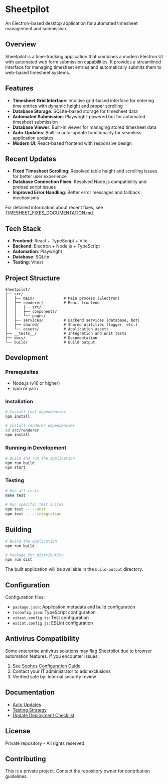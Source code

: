 # Sheetpilot

An Electron-based desktop application for automated timesheet management and submission.

## Overview

Sheetpilot is a time-tracking application that combines a modern Electron UI with automated web form submission capabilities. It provides a streamlined interface for managing timesheet entries and automatically submits them to web-based timesheet systems.

## Features

- **Timesheet Grid Interface**: Intuitive grid-based interface for entering time entries with dynamic height and proper scrolling
- **Database Storage**: SQLite-based storage for timesheet data
- **Automated Submission**: Playwright-powered bot for automated timesheet submission
- **Database Viewer**: Built-in viewer for managing stored timesheet data
- **Auto-Updates**: Built-in auto-update functionality for seamless application updates
- **Modern UI**: React-based frontend with responsive design

## Recent Updates

- **Fixed Timesheet Scrolling**: Resolved table height and scrolling issues for better user experience
- **Database Connection Fixes**: Resolved Node.js compatibility and preload script issues
- **Improved Error Handling**: Better error messages and fallback mechanisms

For detailed information about recent fixes, see [TIMESHEET_FIXES_DOCUMENTATION.md](TIMESHEET_FIXES_DOCUMENTATION.md).

## Tech Stack

- **Frontend**: React + TypeScript + Vite
- **Backend**: Electron + Node.js + TypeScript
- **Automation**: Playwright
- **Database**: SQLite
- **Testing**: Vitest

## Project Structure

```text
Sheetpilot/
├── src/
│   ├── main/             # Main process (Electron)
│   ├── renderer/         # React frontend
│   │   ├── src/
│   │   ├── components/
│   │   └── pages/
│   ├── services/         # Backend services (database, bot)
│   ├── shared/           # Shared utilities (logger, etc.)
│   └── assets/           # Application assets
├── __tests__/            # Integration and unit tests
├── docs/                 # Documentation
└── build/                # Build output
```

## Development

### Prerequisites

- Node.js (v16 or higher)
- npm or yarn

### Installation

```bash
# Install root dependencies
npm install

# Install renderer dependencies
cd src/renderer
npm install
```

### Running in Development

```bash
# Build and run the application
npm run build
npm start
```

### Testing

```bash
# Run all tests
make test

# Run specific test suites
npm test -- --unit
npm test -- --integration
```

## Building

```bash
# Build the application
npm run build

# Package for distribution
npm run dist
```

The built application will be available in the `build-output` directory.

## Configuration

Configuration files:

- `package.json`: Application metadata and build configuration
- `tsconfig.json`: TypeScript configuration
- `vitest.config.ts`: Test configuration
- `eslint.config.js`: ESLint configuration

## Antivirus Compatibility

Some enterprise antivirus solutions may flag Sheetpilot due to browser automation features. If you encounter issues:

1. See [Sophos Configuration Guide](docs/SOPHOS_CONFIGURATION.md)
2. Contact your IT administrator to add exclusions
3. Verified safe by: Internal security review

## Documentation

- [Auto Updates](docs/AUTO_UPDATES.md)
- [Testing Strategy](docs/TESTING_STRATEGY.md)
- [Update Deployment Checklist](docs/UPDATE_DEPLOYMENT_CHECKLIST.md)

## License

Private repository - All rights reserved

## Contributing

This is a private project. Contact the repository owner for contribution guidelines.
